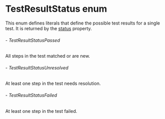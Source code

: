 # TestResultStatus enum
This enum defines literals that define the possible test results for a single test. It is returned by the [status](./testresults#getstatus-property) property. 
###### - TestResultStatusPassed 
 All steps in the test matched or are new. 
 ###### - TestResultStatusUnresolved 
 At least one step in the test needs resolution. 
 ###### - TestResultStatusFailed 
 At least one step in the test failed. 
 